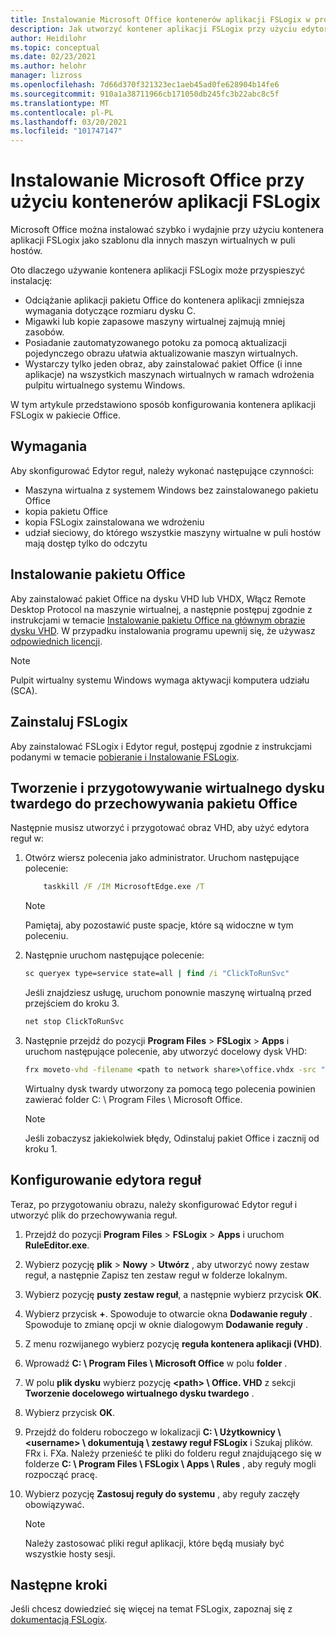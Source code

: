 ```yaml
---
title: Instalowanie Microsoft Office kontenerów aplikacji FSLogix w programie Virtual Desktop systemu Windows — Azure
description: Jak utworzyć kontener aplikacji FSLogix przy użyciu edytora reguł aplikacji przy użyciu pakietu Office na pulpicie wirtualnym systemu Windows.
author: Heidilohr
ms.topic: conceptual
ms.date: 02/23/2021
ms.author: helohr
manager: lizross
ms.openlocfilehash: 7d66d370f321323ec1aeb45ad0fe628904b14fe6
ms.sourcegitcommit: 910a1a38711966cb171050db245fc3b22abc8c5f
ms.translationtype: MT
ms.contentlocale: pl-PL
ms.lasthandoff: 03/20/2021
ms.locfileid: "101747147"
---
```

# <a name="install-microsoft-office-using-fslogix-application-containers"></a>Instalowanie Microsoft Office przy użyciu kontenerów aplikacji FSLogix

Microsoft Office można instalować szybko i wydajnie przy użyciu kontenera aplikacji FSLogix jako szablonu dla innych maszyn wirtualnych w puli hostów.

Oto dlaczego używanie kontenera aplikacji FSLogix może przyspieszyć instalację:

- Odciążanie aplikacji pakietu Office do kontenera aplikacji zmniejsza wymagania dotyczące rozmiaru dysku C.
- Migawki lub kopie zapasowe maszyny wirtualnej zajmują mniej zasobów.
- Posiadanie zautomatyzowanego potoku za pomocą aktualizacji pojedynczego obrazu ułatwia aktualizowanie maszyn wirtualnych.
- Wystarczy tylko jeden obraz, aby zainstalować pakiet Office (i inne aplikacje) na wszystkich maszynach wirtualnych w ramach wdrożenia pulpitu wirtualnego systemu Windows.

W tym artykule przedstawiono sposób konfigurowania kontenera aplikacji FSLogix w pakiecie Office.

## <a name="requirements"></a>Wymagania

Aby skonfigurować Edytor reguł, należy wykonać następujące czynności:

- Maszyna wirtualna z systemem Windows bez zainstalowanego pakietu Office
- kopia pakietu Office
- kopia FSLogix zainstalowana we wdrożeniu
- udział sieciowy, do którego wszystkie maszyny wirtualne w puli hostów mają dostęp tylko do odczytu

## <a name="install-office"></a>Instalowanie pakietu Office

Aby zainstalować pakiet Office na dysku VHD lub VHDX, Włącz Remote Desktop Protocol na maszynie wirtualnej, a następnie postępuj zgodnie z instrukcjami w temacie [Instalowanie pakietu Office na głównym obrazie dysku VHD](install-office-on-wvd-master-image.md). W przypadku instalowania programu upewnij się, że używasz [odpowiednich licencji](overview.md#requirements).

>[!NOTE]
>Pulpit wirtualny systemu Windows wymaga aktywacji komputera udziału (SCA).

## <a name="install-fslogix"></a>Zainstaluj FSLogix

Aby zainstalować FSLogix i Edytor reguł, postępuj zgodnie z instrukcjami podanymi w temacie [pobieranie i Instalowanie FSLogix](/fslogix/install-ht).

## <a name="create-and-prepare-a-vhd-to-store-office"></a>Tworzenie i przygotowywanie wirtualnego dysku twardego do przechowywania pakietu Office

Następnie musisz utworzyć i przygotować obraz VHD, aby użyć edytora reguł w:

1. Otwórz wiersz polecenia jako administrator. Uruchom następujące polecenie:

    ```cmd
        taskkill /F /IM MicrosoftEdge.exe /T
    ```

    >[!NOTE]
    > Pamiętaj, aby pozostawić puste spacje, które są widoczne w tym poleceniu.

2. Następnie uruchom następujące polecenie:

    ```cmd
    sc queryex type=service state=all | find /i "ClickToRunSvc"
    ```
    
   Jeśli znajdziesz usługę, uruchom ponownie maszynę wirtualną przed przejściem do kroku 3.

    ```cmd
    net stop ClickToRunSvc
    ```

3. Następnie przejdź do pozycji **Program Files**  >  **FSLogix**  >  **Apps** i uruchom następujące polecenie, aby utworzyć docelowy dysk VHD:

    ```cmd
    frx moveto-vhd -filename <path to network share>\office.vhdx -src "C:\Program Files\Microsoft Office" -size-mbs 5000 
    ```

    Wirtualny dysk twardy utworzony za pomocą tego polecenia powinien zawierać folder C: \\ Program Files \\ Microsoft Office.

    >[!NOTE]
    >Jeśli zobaczysz jakiekolwiek błędy, Odinstaluj pakiet Office i zacznij od kroku 1.

## <a name="configure-the-rule-editor"></a>Konfigurowanie edytora reguł

Teraz, po przygotowaniu obrazu, należy skonfigurować Edytor reguł i utworzyć plik do przechowywania reguł.

1. Przejdź do pozycji **Program Files**  >  **FSLogix**  >  **Apps** i uruchom **RuleEditor.exe**.

2. Wybierz pozycję **plik**  >  **Nowy**  >  **Utwórz** , aby utworzyć nowy zestaw reguł, a następnie Zapisz ten zestaw reguł w folderze lokalnym.

3. Wybierz pozycję **pusty zestaw reguł**, a następnie wybierz przycisk **OK**.

4. Wybierz przycisk **+**. Spowoduje to otwarcie okna **Dodawanie reguły** . Spowoduje to zmianę opcji w oknie dialogowym **Dodawanie reguły** .

5. Z menu rozwijanego wybierz pozycję **reguła kontenera aplikacji (VHD)**.

6. Wprowadź **C: \\ Program Files \\ Microsoft Office** w polu **folder** .

7. W polu **plik dysku** wybierz pozycję **\<path\> \\ Office. VHD** z sekcji **Tworzenie docelowego wirtualnego dysku twardego** .

8. Wybierz przycisk **OK**.

9. Przejdź do folderu roboczego w lokalizacji **C: \\ Użytkownicy \\ \<username\> \\ dokumentują \\ zestawy reguł FSLogix** i Szukaj plików. FRx i. FXa. Należy przenieść te pliki do folderu reguł znajdującego się w folderze **C: \\ Program Files \\ FSLogix \\ Apps \\ Rules** , aby reguły mogli rozpocząć pracę.

10. Wybierz pozycję **Zastosuj reguły do systemu** , aby reguły zaczęły obowiązywać.

     >[!NOTE]
     > Należy zastosować pliki reguł aplikacji, które będą musiały być wszystkie hosty sesji.

## <a name="next-steps"></a>Następne kroki

Jeśli chcesz dowiedzieć się więcej na temat FSLogix, zapoznaj się z [dokumentacją FSLogix](/fslogix/).